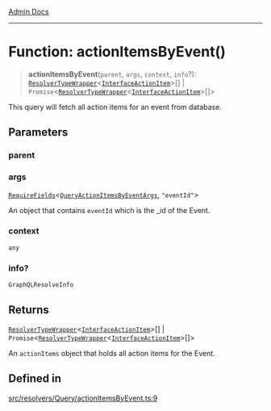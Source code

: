 [Admin Docs](/)

***

# Function: actionItemsByEvent()

> **actionItemsByEvent**(`parent`, `args`, `context`, `info`?): [`ResolverTypeWrapper`](../../../../types/generatedGraphQLTypes/type-aliases/ResolverTypeWrapper.md)\<[`InterfaceActionItem`](../../../../models/ActionItem/interfaces/InterfaceActionItem.md)\>[] \| `Promise`\<[`ResolverTypeWrapper`](../../../../types/generatedGraphQLTypes/type-aliases/ResolverTypeWrapper.md)\<[`InterfaceActionItem`](../../../../models/ActionItem/interfaces/InterfaceActionItem.md)\>[]\>

This query will fetch all action items for an event from database.

## Parameters

### parent

### args

[`RequireFields`](../../../../types/generatedGraphQLTypes/type-aliases/RequireFields.md)\<[`QueryActionItemsByEventArgs`](../../../../types/generatedGraphQLTypes/type-aliases/QueryActionItemsByEventArgs.md), `"eventId"`\>

An object that contains `eventId` which is the _id of the Event.

### context

`any`

### info?

`GraphQLResolveInfo`

## Returns

[`ResolverTypeWrapper`](../../../../types/generatedGraphQLTypes/type-aliases/ResolverTypeWrapper.md)\<[`InterfaceActionItem`](../../../../models/ActionItem/interfaces/InterfaceActionItem.md)\>[] \| `Promise`\<[`ResolverTypeWrapper`](../../../../types/generatedGraphQLTypes/type-aliases/ResolverTypeWrapper.md)\<[`InterfaceActionItem`](../../../../models/ActionItem/interfaces/InterfaceActionItem.md)\>[]\>

An `actionItems` object that holds all action items for the Event.

## Defined in

[src/resolvers/Query/actionItemsByEvent.ts:9](https://github.com/Suyash878/talawa-api/blob/cfd688207611ba245c99edd8dbaccb2cdbf6a043/src/resolvers/Query/actionItemsByEvent.ts#L9)

